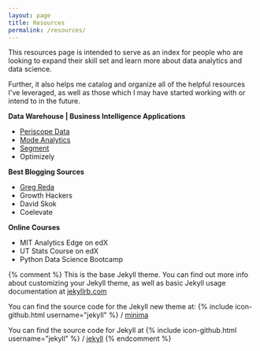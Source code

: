 ```yaml
---
layout: page
title: Resources
permalink: /resources/
---
```


<p>
This resources page is intended to serve as an index for people who are looking to expand their skill set and learn more about data analytics and data science.

Further, it also helps me catalog and organize all of the helpful resources I've leveraged, as well as those which I may have started working with or intend to in the future.
</p>

<p>
<strong>Data Warehouse | Business Intelligence Applications</strong>
<ul>
  <li><a href="https://www.periscopedata.com" target="_blank">Periscope Data</a></li>
  <li><a href="https://modeanalytics.com" target="_blank">Mode Analytics</a></li>
  <li><a href="https://segment.com" target="_blank">Segment</a></li>
  <li>Optimizely</li>
</ul>

<strong>Best Blogging Sources</strong>
<ul>
  <li><a href="http://gregreda.com/" target="_blank">Greg Reda</a></li>
  <li>Growth Hackers</li>
  <li>David Skok</li>
  <li>Coelevate</li>
</ul>

<strong>Online Courses</strong>
<ul>
  <li>MIT Analytics Edge on edX</li>
  <li>UT Stats Course on edX</li>
  <li>Python Data Science Bootcamp</li>
</ul>

{% comment %} 
This is the base Jekyll theme. You can find out more info about customizing your Jekyll theme, 
as well as basic Jekyll usage documentation at [jekyllrb.com](https://jekyllrb.com/)


You can find the source code for the Jekyll new theme at:
{% include icon-github.html username="jekyll" %} /
[minima](https://github.com/jekyll/minima)

You can find the source code for Jekyll at
{% include icon-github.html username="jekyll" %} /
[jekyll](https://github.com/jekyll/jekyll)
{% endcomment %}
